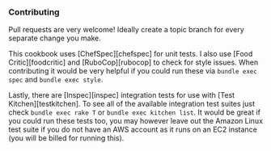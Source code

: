 ### Contributing

Pull requests are very welcome! Ideally create a topic branch for every
separate change you make.

This cookbook uses [ChefSpec][chefspec] for unit tests. I also use [Food
Critic][foodcritic] and [RuboCop][rubocop] to check for style issues.
When contributing it would be very helpful if you could run these via
`bundle exec spec` and `bundle exec style`.

Lastly, there are [Inspec][inspec] integration tests for
use with [Test Kitchen][testkitchen]. To see all of the available
integration test suites just check `bundle exec rake T` or `bundle exec
kitchen list`. It would be great if you could run these tests too, you
may however leave out the Amazon Linux test suite if you do not have
an AWS account as it runs on an EC2 instance (you will be billed for
running this).

